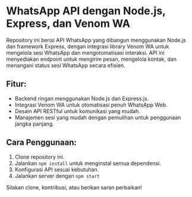 # WhatsApp API dengan Node.js, Express, dan Venom WA

Repository ini berisi API WhatsApp yang dibangun menggunakan Node.js dan framework Express, dengan integrasi library Venom WA untuk mengelola sesi WhatsApp dan mengotomatisasi interaksi. API ini menyediakan endpoint untuk mengirim pesan, mengelola kontak, dan menangani status sesi WhatsApp secara efisien.

## Fitur:

- Backend ringan menggunakan Node.js dan Express.js.
- Integrasi Venom WA untuk otomatisasi penuh WhatsApp Web.
- Desain API RESTful untuk komunikasi yang mudah.
- Manajemen sesi yang mudah dengan pemulihan untuk penggunaan jangka panjang.

## Cara Penggunaan:

1. Clone repository ini.
2. Jalankan `npm install` untuk menginstal semua dependensi.
3. Konfigurasi API sesuai kebutuhan.
4. Jalankan server dengan `npm start`

Silakan clone, kontribusi, atau berikan saran perbaikan!

